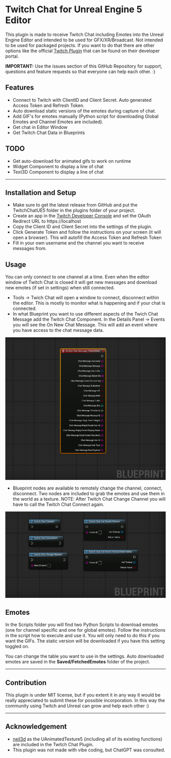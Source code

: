 # Twitch Chat for Unreal Engine 5 Editor

This plugin is made to receive Twitch Chat including Emotes into the Unreal Engine Editor and intended to be used for GFX/XR/Broadcast. Not intended to be used for packaged projects. If you want to do that there are other options like the official [Twitch Plugin](https://dev.twitch.tv/docs/game-engine-plugins/) that can be found on their developer portal. 


**IMPORTANT:** Use the issues section of this GitHub Repository for support, questions and feature requests so that everyone can help each other. :) 


## Features

- Connect to Twitch with ClientID and Client Secret. Auto generated Access Token and Refresh Token.
- Auto download static versions of the emotes during capture of chat.
- Add GIF's for emotes manually (Python script for downloading Global Emotes and Channel Emotes are included).
- Get chat in Editor Window
- Get Twitch Chat Data in Blueprints

## TODO
- Get auto-download for animated gifs to work on runtime
- Widget Component to display a line of chat
- Text3D Component to display a line of chat


----

## Installation and Setup

- Make sure to get the latest release from GitHub and put the TwitchChatUE5 folder in the plugins folder of your project.
- Create an app in the [Twitch Developer Console](https://dev.twitch.tv/console/apps) and set the OAuth Redirect URL to https://localhost
- Copy the Client ID and Client Secret into the settings of the plugin. 
- Click Generate Token and follow the instructions on your screen (it will open a browser). This will autofill the Access Token and Refresh Token
- Fill in your own username and the channel you want to receive messages from.

## Usage

You can only connect to one channel at a time. Even when the editor window of Twitch Chat is closed it will get new messages and download new emotes (if set in settings) when still connected. 

- Tools -> Twich Chat will open a window to connect, disconnect within the editor. This is mostly to monitor what is happening and if your chat is connected.
- In what Blueprint you want to use different aspects of the Twich Chat Message add the Twitch Chat Component. In the Details Panel -> Events you will see the On New Chat Message. This will add an event where you have access to the chat message data. 

![TwitchComponent](Images/OnChatMessageNode.png)

- Blueprint nodes are available to remotely change the channel, connect, disconnect. Two nodes are included to grab the emotes and use them in the world as a texture. NOTE: After Twitch Chat Change Channel you will have to call the Twitch Chat Connect again.

![TwitchComponent](Images/BlueprintNodes.png)

## Emotes

In the Scripts folder you will find two Python Scripts to download emotes (one for channel specific and one for global emotes). Follow the instructions in the script how to execute and use it. You will only need to do this if you want the GIFs. The static version will be downloaded if you have this setting toggled on. 

You can change the table you want to use in the settings. Auto downloaded emotes are saved in the **Saved/FetchedEmotes** folder of the project.

----

## Contribution
This plugin is under MIT license, but if you extent it in any way it would be really appreciated to submit these for possible incorporation. In this way the community using Twitch and Unreal can grow and help each other :) 


---

## Acknowledgement

- [neil3d](https://github.com/neil3d/UAnimatedTexture5) as the UAnimatedTexture5 (including all of its existing functions) are included in the Twitch Chat Plugin. 
- This plugin was not made with vibe coding, but ChatGPT was consulted.